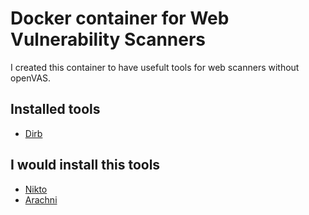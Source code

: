 # Docker container for Web Vulnerability Scanners

I created this container to have usefult tools for web scanners
without openVAS.

## Installed tools

* [Dirb](http://dirb.sourceforge.net/about.html)

## I would install this tools

* [Nikto](https://cirt.net/Nikto2)
* [Arachni](http://www.arachni-scanner.com)
